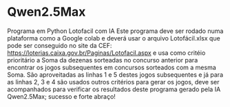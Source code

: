 # Qwen2.5Max
Programa em Python Lotofacil com IA
Este programa deve ser rodado numa plataforma como a Google colab e deverá usar o arquivo Lotofácil.xlsx que pode ser conseguido no site da CEF: https://loterias.caixa.gov.br/Paginas/Lotofacil.aspx e usa como critéio prioritário a Soma da dezenas sorteadas no concurso anterior para encontrar os jogos subsequentes em concursos sorteados com a mesma Soma. São aproveitadas as linhas 1 e 5 destes jogos subsequentes e já para as linhas 2, 3 e 4 são usados outros critérios para gerar os jogos, deve ser acompanhados para verificar os resultados deste programa gerado pela IA Qwen2.5Max; sucesso e forte abraço!
